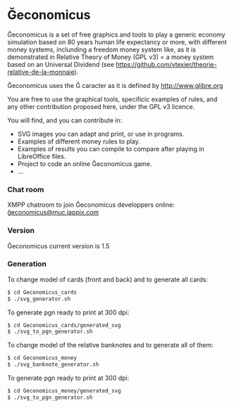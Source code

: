 # Ğeconomicus
Ğeconomicus is a set of free graphics and tools to play a generic economy simulation based on 80 years human life expectancy or more, with different money systems, inclunding a freedom money system like, as it is demonstrated in Relative Theory of Money (GPL v3) = a money system based on an Universal Dividend (see https://github.com/vtexier/theorie-relative-de-la-monnaie).

Ğeconomicus uses the Ğ caracter as it is defined by http://www.glibre.org

You are free to use the graphical tools, specificic examples of rules, and any other contribution proposed here, under the GPL v3 licence.

You will find, and you can contribute in:

- SVG images you can adapt and print, or use in programs.
- Examples of different money rules to play.
- Examples of results you can compile to compare after playing in LibreOffice files.
- Project to code an online Ğeconomicus game.
- …

### Chat room
XMPP chatroom to join Ğeconomicus developpers online: ğeconomicus@muc.jappix.com

### Version
Ğeconomicus current version is 1.5

### Generation
To change model of cards (front and back) and to generate all cards:

```bash
$ cd Geconomicus_cards
$ ./svg_generator.sh
```

To generate pgn ready to print at 300 dpi:

```bash
$ cd Geconomicus_cards/generated_svg
$ ./svg_to_pgn_generator.sh
```

To change model of the relative banknotes and to generate all of them:

```bash
$ cd Geconomicus_money
$ ./svg_banknote_generator.sh
```

To generate pgn ready to print at 300 dpi:

```bash
$ cd Geconomicus_money/generated_svg
$ ./svg_to_pgn_generator.sh
```

